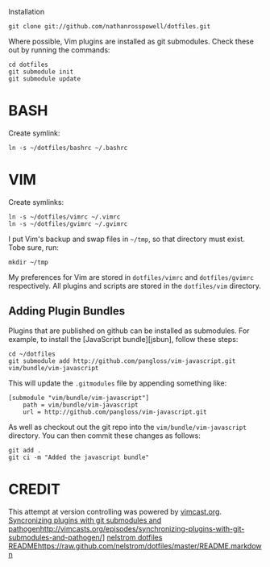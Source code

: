 Installation

    git clone git://github.com/nathanrosspowell/dotfiles.git

Where possible, Vim plugins are installed as git submodules. Check these out by
running the commands:

    cd dotfiles
    git submodule init
    git submodule update

BASH
===

Create symlink:

    ln -s ~/dotfiles/bashrc ~/.bashrc

VIM
===

Create symlinks:

    ln -s ~/dotfiles/vimrc ~/.vimrc
    ln -s ~/dotfiles/gvimrc ~/.gvimrc

I put Vim's backup and swap files in `~/tmp`, so that directory must exist. Tobe sure, run: 

    mkdir ~/tmp

My preferences for Vim are stored in `dotfiles/vimrc` and `dotfiles/gvimrc`
respectively. All plugins and scripts are stored in the `dotfiles/vim`
directory.

Adding Plugin Bundles
---------------------

Plugins that are published on github can be installed as submodules. For
example, to install the [JavaScript bundle][jsbun], follow these steps:

    cd ~/dotfiles
    git submodule add http://github.com/pangloss/vim-javascript.git vim/bundle/vim-javascript

This will update the `.gitmodules` file by appending something like:

    [submodule "vim/bundle/vim-javascript"]
        path = vim/bundle/vim-javascript
        url = http://github.com/pangloss/vim-javascript.git
    
As well as checkout out the git repo into the
`vim/bundle/vim-javascript` directory. You can then commit these changes
as follows:

    git add .
    git ci -m "Added the javascript bundle"


CREDIT
===

This attempt at version controlling was powered by [vimcast.org][vco].
[Syncronizing plugins with git submodules and pathogen][vcopost]http://vimcasts.org/episodes/synchronizing-plugins-with-git-submodules-and-pathogen/]
[nelstrom dotfiles README][nel]https://raw.github.com/nelstrom/dotfiles/master/README.markdown

[vco]: http://vimcast.org
[vcopost]: http://vimcasts.org/episodes/synchronizing-plugins-with-git-submodules-and-pathogen/
[nel]: https://raw.github.com/nelstrom/dotfiles/master/README.markdown


